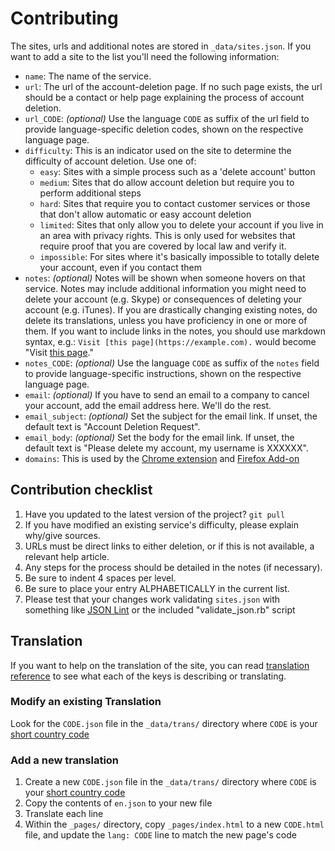# Contributing

The sites, urls and additional notes are stored in `_data/sites.json`. If you want to add a site to the list you'll need the following information:

- `name`: The name of the service.
- `url`: The url of the account-deletion page. If no such page exists, the url should be a contact or help page explaining the process of account deletion.
- `url_CODE`: *(optional)* Use the language `CODE` as suffix of the url field to provide language-specific deletion codes, shown on the respective language page.
- `difficulty`: This is an indicator used on the site to determine the difficulty of account deletion. Use one of:
  - `easy`: Sites with a simple process such as a 'delete account' button
  - `medium`: Sites that do allow account deletion but require you to perform additional steps
  - `hard`: Sites that require you to contact customer services or those that don't allow automatic or easy account deletion
  - `limited`: Sites that only allow you to delete your account if you live in an area with privacy rights. This is only used for websites that require proof that you are covered by local law and verify it.
  - `impossible`: For sites where it's basically impossible to totally delete your account, even if you contact them
- `notes`: *(optional)* Notes will be shown when someone hovers on that service. Notes may include additional information you might need to delete your account (e.g. Skype) or consequences of deleting your account (e.g. iTunes). If you are drastically changing existing notes, do delete its translations, unless you have proficiency in one or more of them. If you want to include links in the notes, you should use markdown syntax, e.g.: `Visit [this page](https://example.com).` would become "Visit [this page](https://example.com)."
- `notes_CODE`: *(optional)* Use the language `CODE` as suffix of the `notes` field to provide language-specific instructions, shown on the respective language page.
- `email`: *(optional)* If you have to send an email to a company to cancel your account, add the email address here. We'll do the rest.
- `email_subject`: *(optional)* Set the subject for the email link. If unset, the default text is "Account Deletion Request".
- `email_body`: *(optional)* Set the body for the email link. If unset, the default text is "Please delete my account, my username is XXXXXX".
- `domains`: This is used by the [Chrome extension](https://github.com/jdm-contrib/justdelete.me-chrome-extension) and [Firefox Add-on](https://github.com/jdm-contrib/justdelete.me-firefox-addon)

## Contribution checklist

1. Have you updated to the latest version of the project? `git pull`
2. If you have modified an existing service's difficulty, please explain why/give sources.
3. URLs must be direct links to either deletion, or if this is not available, a relevant help article.
4. Any steps for the process should be detailed in the notes (if necessary).
5. Be sure to indent 4 spaces per level.
6. Be sure to place your entry ALPHABETICALLY in the current list.
7. Please test that your changes work validating `sites.json` with something like [JSON Lint](http://jsonlint.com/) or the included "validate_json.rb" script

## Translation

If you want to help on the translation of the site, you can read [translation reference](TRANSLATION_REFERENCE.md) to see what each of the keys is describing or translating.

### Modify an existing Translation

Look for the `CODE.json` file in the `_data/trans/` directory where `CODE` is your [short country code](https://en.wikipedia.org/wiki/Country_code)

### Add a new translation

1. Create a new `CODE.json` file in the `_data/trans/` directory where `CODE` is your [short country code](https://en.wikipedia.org/wiki/Country_code)
2. Copy the contents of `en.json` to your new file
3. Translate each line
4. Within the `_pages/` directory, copy `_pages/index.html` to a new `CODE.html` file, and update the `lang: CODE` line to match the new page's code

